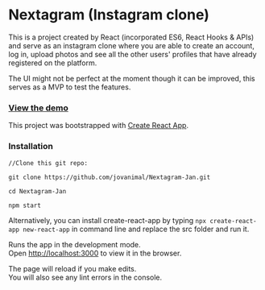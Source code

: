 # Nextagram (Instagram clone)

This is a project created by React (incorporated ES6, React Hooks & APIs) and serve as an instagram clone where you are able to create an account, log in, upload photos and see all the other users' profiles that have already registered on the platform. 

The UI might not be perfect at the moment though it can be improved, this serves as a MVP to test the features.

### [View the demo](https://cocky-mahavira-4d8ccc.netlify.com/)

This project was bootstrapped with [Create React App](https://github.com/facebook/create-react-app).

### Installation 

```
//Clone this git repo:

git clone https://github.com/jovanimal/Nextagram-Jan.git

cd Nextagram-Jan

npm start
```



Alternatively, you can install create-react-app by typing `npx create-react-app new-react-app` in command line and replace the src folder and run it.

Runs the app in the development mode.<br />
Open [http://localhost:3000](http://localhost:3000) to view it in the browser.

The page will reload if you make edits.<br />
You will also see any lint errors in the console.
